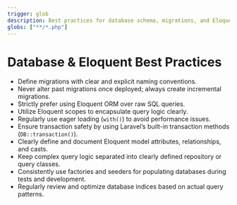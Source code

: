 ```yaml
---
trigger: glob
description: Best practices for database schema, migrations, and Eloquent model usage in Laravel
globs: ["**/*.php"]
---
```


# Database & Eloquent Best Practices

- Define migrations with clear and explicit naming conventions.
- Never alter past migrations once deployed; always create incremental migrations.
- Strictly prefer using Eloquent ORM over raw SQL queries.
- Utilize Eloquent scopes to encapsulate query logic clearly.
- Regularly use eager loading (`with()`) to avoid performance issues.
- Ensure transaction safety by using Laravel’s built-in transaction methods (`DB::transaction()`).
- Clearly define and document Eloquent model attributes, relationships, and casts.
- Keep complex query logic separated into clearly defined repository or query classes.
- Consistently use factories and seeders for populating databases during tests and development.
- Regularly review and optimize database indices based on actual query patterns.